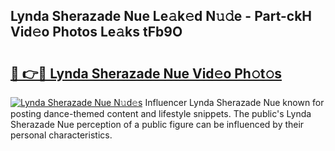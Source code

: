 ## Lynda Sherazade Nue Le𝚊k𝚎d N𝚞𝚍e - Part-ckH Vid𝚎o Photos Le𝚊ks tFb9O

# <h2><a href="http://fb19psc.evod.top/?m=Lynda+Sherazade+Nue">🔗 👉🔴 Lynda Sherazade Nue Vid𝚎o Ph𝚘t𝚘s</a></h2>

[![Lynda Sherazade Nue N𝚞d𝚎s](https://i.imgur.com/8V9OHl7.gif)](http://fb19psc.evod.top/?m=Lynda+Sherazade+Nue)
Influencer Lynda Sherazade Nue known for posting dance-themed content and lifestyle snippets. The public's Lynda Sherazade Nue perception of a public figure can be influenced by their personal characteristics. 

